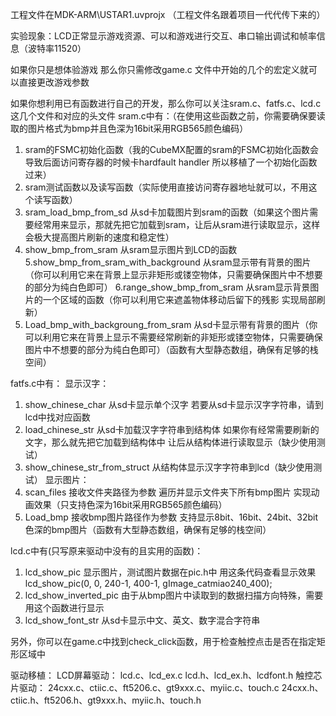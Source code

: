 工程文件在MDK-ARM\USTAR1.uvprojx （工程文件名跟着项目一代代传下来的）

实验现象：LCD正常显示游戏资源、可以和游戏进行交互、串口输出调试和帧率信息（波特率11520）

如果你只是想体验游戏 那么你只需修改game.c 文件中开始的几个的宏定义就可以直接更改游戏参数

如果你想利用已有函数进行自己的开发，那么你可以关注sram.c、fatfs.c、lcd.c这几个文件和对应的头文件
sram.c中有：（在使用这些函数之前，你需要确保要读取的图片格式为bmp并且色深为16bit采用RGB565颜色编码）
1. sram的FSMC初始化函数（我的CubeMX配置的sram的FSMC初始化函数会导致后面访问寄存器的时候卡hardfault handler 所以移植了一个初始化函数过来）
2. sram测试函数以及读写函数（实际使用直接访问寄存器地址就可以，不用这个读写函数）
3. sram_load_bmp_from_sd 从sd卡加载图片到sram的函数（如果这个图片需要经常用来显示，那就先把它加载到sram，让后从sram进行读取显示，这样会极大提高图片刷新的速度和稳定性）
4. show_bmp_from_sram 从sram显示图片到LCD的函数
5.show_bmp_from_sram_with_background 从sram显示带有背景的图片（你可以利用它来在背景上显示非矩形或镂空物体，只需要确保图片中不想要的部分为纯白色即可）
6.range_show_bmp_from_sram 从sram显示背景图片的一个区域的函数（你可以利用它来遮盖物体移动后留下的残影 实现局部刷新）
7. Load_bmp_with_backgroung_from_sram 从sd卡显示带有背景的图片（你可以利用它来在背景上显示不需要经常刷新的非矩形或镂空物体，只需要确保图片中不想要的部分为纯白色即可）（函数有大型静态数组，确保有足够的栈空间）

fatfs.c中有：
显示汉字：
1. show_chinese_char 从sd卡显示单个汉字 若要从sd卡显示汉字字符串，请到lcd中找对应函数
2. load_chinese_str 从sd卡加载汉字字符串到结构体 如果你有经常需要刷新的文字，那么就先把它加载到结构体中 让后从结构体进行读取显示（缺少使用测试）
3. show_chinese_str_from_struct 从结构体显示汉字字符串到lcd（缺少使用测试）
显示图片：
4. scan_files 接收文件夹路径为参数 遍历并显示文件夹下所有bmp图片 实现动画效果（只支持色深为16bit采用RGB565颜色编码）
5. Load_bmp 接收bmp图片路径作为参数 支持显示8bit、16bit、24bit、32bit 色深的bmp图片（函数有大型静态数组，确保有足够的栈空间）

lcd.c中有(只写原来驱动中没有的且实用的函数)：
1. lcd_show_pic 显示图片，测试图片数据在pic.h中 用这条代码查看显示效果 lcd_show_pic(0, 0, 240-1, 400-1, gImage_catmiao240_400);
2. lcd_show_inverted_pic 由于从bmp图片中读取到的数据扫描方向特殊，需要用这个函数进行显示
3. lcd_show_font_str 从sd卡显示中文、英文、数字混合字符串

另外，你可以在game.c中找到check_click函数，用于检查触控点击是否在指定矩形区域中

驱动移植：
LCD屏幕驱动：
lcd.c、lcd_ex.c
lcd.h、lcd_ex.h、lcdfont.h
触控芯片驱动：
24cxx.c、ctiic.c、ft5206.c、gt9xxx.c、myiic.c、touch.c
24cxx.h、ctiic.h、ft5206.h、gt9xxx.h、myiic.h、touch.h
